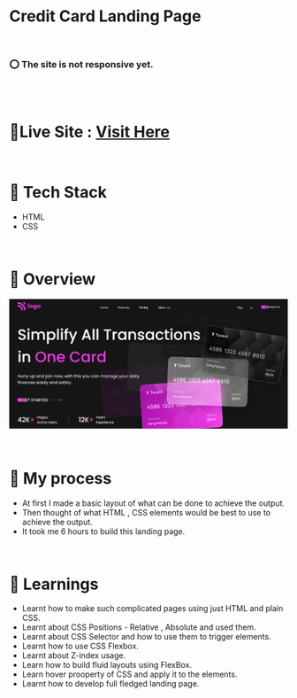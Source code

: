 # Credit Card Landing Page

<br>

### ⭕ The site is not responsive yet. 

<br>

<br> 

# 📌Live Site : [Visit Here](https://credit-card-html-css-madhavsahi.netlify.app/ "Live Link")

<br>

# 📌 Tech Stack
- HTML
- CSS 

<br>

# 📌 Overview
![First page screenshot](./assets/Screenshots/creditcrad-landingpage.PNG)

<br>

# 📌 My process
- At first I made a basic layout of what can be done to achieve the output.
- Then thought of what HTML , CSS elements would be best to use to achieve the output.
- It took me 6 hours to build this landing page.

<br>

# 📌 Learnings
- Learnt how to make such complicated pages using just HTML and plain CSS.
- Learnt about CSS Positions - Relative , Absolute and used them.
- Learnt about CSS Selector and how to use them to trigger elements.
- Learnt how to use CSS Flexbox.
- Learnt about Z-index usage.
- Learn how to build fluid layouts using FlexBox.
- Learn hover prooperty of CSS and apply it to the elements.
- Learnt how to develop full fledged landing page.





